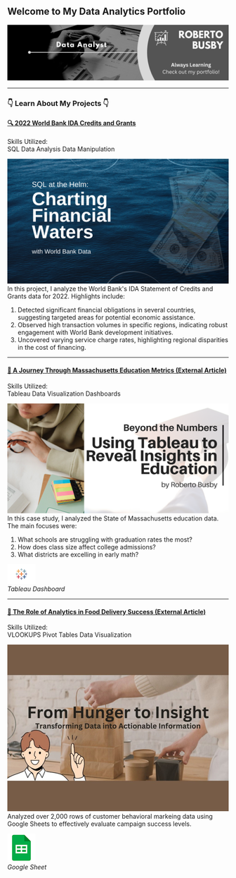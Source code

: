 ## Welcome to My Data Analytics Portfolio  
<img src="images/background.png?raw=true"/>

---

### 👇 Learn About My Projects 👇

#### [🔍 2022 World Bank IDA Credits and Grants](/projects/bank.md)  
 
<div class="project-skills-container">
    <span class="project-skills-label">Skills Utilized:</span>
    <div class="project-skills">
        <span class="project-skill-tag">SQL</span>
        <span class="project-skill-tag">Data Analysis</span>
        <span class="project-skill-tag">Data Manipulation</span> 
    </div>
</div>

[<img src="images/SQL_Bank/SQLproject1.png?raw=true"/>](/projects/bank.md)
In this project, I analyze the World Bank's IDA Statement of Credits and Grants data for 2022. Highlights include:
1. Detected significant financial obligations in several countries, suggesting targeted areas for potential economic assistance.
2. Observed high transaction volumes in specific regions, indicating robust engagement with World Bank development initiatives.
3. Uncovered varying service charge rates, highlighting regional disparities in the cost of financing.

---

#### [🔗 A Journey Through Massachusetts Education Metrics (External Article)](https://www.linkedin.com/pulse/tableau-journey-through-massachusetts-education-metrics-roberto-busby-njjrc/)

<div class="project-skills-container">
    <span class="project-skills-label">Skills Utilized:</span>
    <div class="project-skills">
        <span class="project-skill-tag">Tableau</span>
        <span class="project-skill-tag">Data Visualization</span>
        <span class="project-skill-tag">Dashboards</span> 
    </div>
</div>

[<img src="images/tableau/tableau-education.png?raw=true"/>](https://www.linkedin.com/pulse/tableau-journey-through-massachusetts-education-metrics-roberto-busby-njjrc/) 
In this case study, I analyzed the State of Massachusetts education data. The main focuses were:
   1. What schools are struggling with graduation rates the most?
   2. How does class size affect college admissions?
   3. What districts are excelling in early math?

[![Tableau Icon](images/tableau/tableau_icon.png?raw=true)](https://public.tableau.com/views/EducationProject_17145247112430/MassachusettsEducationOverview?:language=en-US&:sid=&:display_count=n&:origin=viz_share_link)  
*Tableau Dashboard*

---

#### [🔗 The Role of Analytics in Food Delivery Success (External Article)](https://www.linkedin.com/pulse/role-analytics-food-delivery-success-roberto-busby-foasc/)  

<div class="project-skills-container">
    <span class="project-skills-label">Skills Utilized:</span>
    <div class="project-skills">
        <span class="project-skill-tag">VLOOKUPS</span>
        <span class="project-skill-tag">Pivot Tables</span>
        <span class="project-skill-tag">Data Visualization</span> 
    </div>
</div>

[<img src="images/excel/excel.JPG?raw=true"/>](https://www.linkedin.com/pulse/role-analytics-food-delivery-success-roberto-busby-foasc/)
Analyzed over 2,000 rows of customer behavioral markeing data using Google Sheets to effectively evaluate campaign success levels.

[![Sheets Icon](images/excel/sheets_icon.png?raw=true)](https://docs.google.com/spreadsheets/d/1JZlQOhyvpybO4J6utH-7Abzs9c-5UR9QUvtl8yphjms/edit?usp=sharing)  
*Google Sheet*
